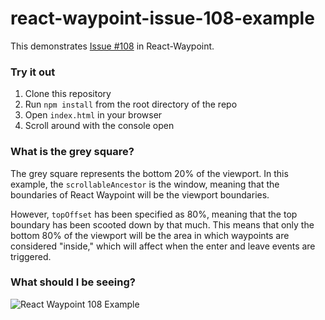 # react-waypoint-issue-108-example

This demonstrates [Issue #108](https://github.com/brigade/react-waypoint/issues/108) in React-Waypoint.

### Try it out

1. Clone this repository
2. Run `npm install` from the root directory of the repo
3. Open `index.html` in your browser
4. Scroll around with the console open

### What is the grey square?

The grey square represents the bottom 20% of the viewport. In this example, the `scrollableAncestor` is the window, meaning that the boundaries of React Waypoint will be the viewport boundaries.

However, `topOffset` has been specified as 80%, meaning that the top boundary has been scooted down by that much. This means that only the bottom 80% of the viewport will be the area in which waypoints are considered "inside," which will affect when the enter and leave events are triggered.

### What should I be seeing?

![React Waypoint 108 Example](https://cloud.githubusercontent.com/assets/2322305/16938759/0ea0c634-4d30-11e6-814a-1ca670384657.gif)
